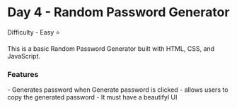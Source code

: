 <h1> Day 4 - Random Password Generator</h1>

Difficulty - Easy :star:

This is a basic Random Password Generator built with HTML, CSS, and JavaScript. 

<h3>Features</h3>
 - Generates password when Generate password is clicked
 - allows users to copy the generated password
 - It must have a beautifyl UI